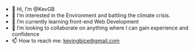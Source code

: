 - 👋 Hi, I’m @KevGB
- 👀 I’m interested in the Environment and battling the climate crisis.
- 🌱 I’m currently learning front-end Web Development
- 💞️ I’m looking to collaborate on anything where I can gain experience and confidence
- 📫 How to reach me: kevingbice@gmail.com

<!---
KevGB/KevGB is a ✨ special ✨ repository because its `README.md` (this file) appears on your GitHub profile.
You can click the Preview link to take a look at your changes.
--->
